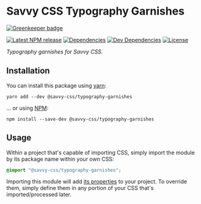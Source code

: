 # Savvy CSS Typography Garnishes

[![Greenkeeper badge](https://badges.greenkeeper.io/savvy-css/typography-garnishes.svg)](https://greenkeeper.io/)

[![Latest NPM release][npm-badge]][npm-badge-url]
[![Dependencies][dependencies-badge]][dependencies-badge-url]
[![Dev Dependencies][devDependencies-badge]][devDependencies-badge-url]
[![License][license-badge]][license-badge-url]

_Typography garnishes for Savvy CSS._

## Installation

You can install this package using [yarn](https://yarnpkg.com/en/docs/install):

```shell
yarn add --dev @savvy-css/typography-garnishes
```

... or using [NPM](https://docs.npmjs.com/getting-started/installing-node):

```shell
npm install --save-dev @savvy-css/typography-garnishes
```


## Usage

Within a project that's capable of importing CSS, simply import
the module by its package name within your own CSS:

```css
@import "@savvy-css/typography-garnishes";
```

Importing this module will add [its properties](/lib/typography-garnishes.css) to your project. To override them, simply define them in any portion of your CSS that's imported/processed later.




[npm-badge]: https://img.shields.io/npm/v/@savvy-css/typography-garnishes.svg
[npm-badge-url]: https://www.npmjs.com/package/@savvy-css/typography-garnishes
[license-badge]: https://img.shields.io/npm/l/@savvy-css/typography-garnishes.svg
[license-badge-url]: LICENSE
[dependencies-badge]: https://img.shields.io/david/savvy-css/typography-garnishes.svg
[dependencies-badge-url]: https://david-dm.org/savvy-css/typography-garnishes
[devDependencies-badge]: https://img.shields.io/david/dev/savvy-css/typography-garnishes.svg
[devDependencies-badge-url]: https://david-dm.org/savvy-css/typography-garnishes#info=devDependencies

